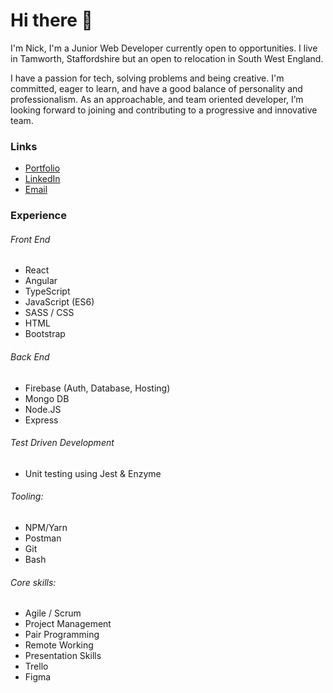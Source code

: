 # Hi there 👋

I'm Nick, I'm a Junior Web Developer currently open to opportunities. I live in Tamworth, Staffordshire but an open to relocation in South West England.

I have a passion for tech, solving problems and being creative. I'm committed, eager to learn, and have a good balance of personality and professionalism. As an approachable, and team oriented developer, I’m looking forward to joining and contributing to a progressive and innovative team.

### Links

* [Portfolio](https://truby.io)
* [LinkedIn](https://linkedin.com/in/nicktruby)
* [Email](nick@truby.io)

### Experience

###### Front End

* React
* Angular
* TypeScript
* JavaScript (ES6)
* SASS / CSS
* HTML
* Bootstrap

###### Back End

* Firebase (Auth, Database, Hosting)
* Mongo DB
* Node.JS
* Express

###### Test Driven Development

* Unit testing using Jest & Enzyme

###### Tooling:

* NPM/Yarn
* Postman
* Git
* Bash

###### Core skills:

* Agile / Scrum
* Project Management
* Pair Programming
* Remote Working
* Presentation Skills
* Trello
* Figma
